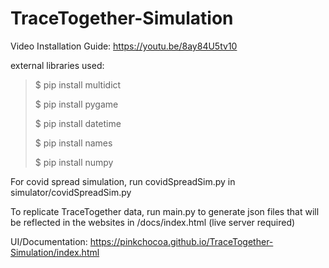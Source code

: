 # TraceTogether-Simulation

 Video Installation Guide: https://youtu.be/8ay84U5tv10

 external libraries used:

> $ pip install multidict
> 
> $ pip install pygame
> 
> $ pip install datetime
> 
> $ pip install names
> 
> $ pip install numpy



For covid spread simulation, run covidSpreadSim.py in simulator/covidSpreadSim.py

To replicate TraceTogether data, run main.py to generate json files that will be reflected in the websites in /docs/index.html (live server required)

UI/Documentation: https://pinkchocoa.github.io/TraceTogether-Simulation/index.html